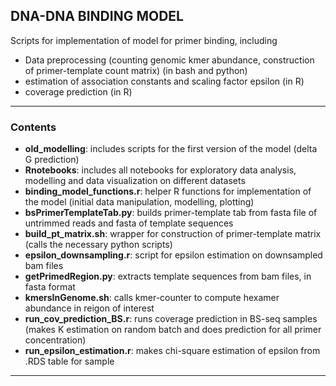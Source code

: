 ## DNA-DNA BINDING MODEL
Scripts for implementation of model for primer binding, including
* Data preprocessing (counting genomic kmer abundance, construction of primer-template count matrix) (in bash and python)
* estimation of association constants and scaling factor epsilon (in R)
* coverage prediction (in R)

***

### Contents
* __old_modelling__: includes scripts for the first version of the model (delta G prediction)
* __Rnotebooks__: includes all notebooks for exploratory data analysis, modelling and data visualization on different datasets
* __binding_model_functions.r__: helper R functions for implementation of the model (initial data manipulation, modelling, plotting)
* __bsPrimerTemplateTab.py__: builds primer-template tab from fasta file of untrimmed reads and fasta of template sequences
* __build_pt_matrix.sh__: wrapper for construction of primer-template matrix (calls the necessary python scripts)
* __epsilon_downsampling.r__: script for epsilon estimation on downsampled bam files
* __getPrimedRegion.py__: extracts template sequences from bam files, in fasta format
* __kmersInGenome.sh__: calls kmer-counter to compute hexamer abundance in reigon of interest
* __run_cov_prediction_BS.r__: runs coverage prediction in BS-seq samples (makes K estimation on random batch and does prediction for all primer concentration)
* __run_epsilon_estimation.r__: makes chi-square estimation of epsilon from .RDS table for sample

***
